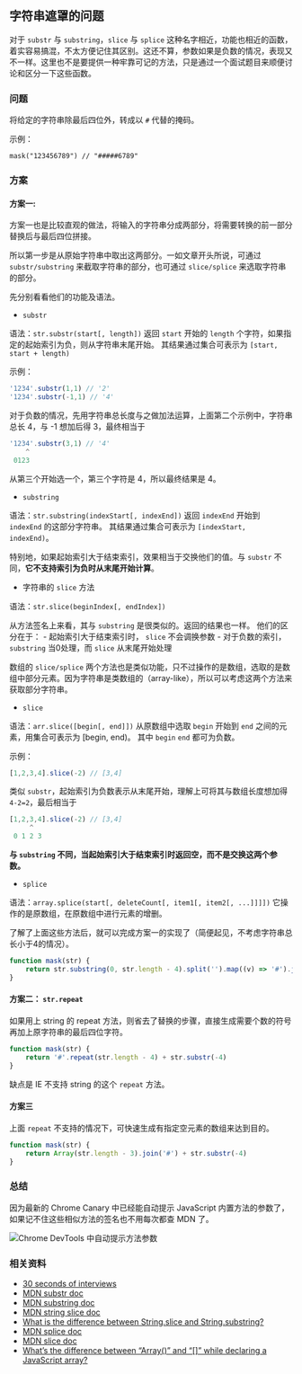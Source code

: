 ## 字符串遮罩的问题

对于 `substr` 与 `substring`，`slice` 与 `splice` 这种名字相近，功能也相近的函数，着实容易搞混，不太方便记住其区别。这还不算，参数如果是负数的情况，表现又不一样。这里也不是要提供一种牢靠可记的方法，只是通过一个面试题目来顺便讨论和区分一下这些函数。

### 问题

将给定的字符串除最后四位外，转成以 `#` 代替的掩码。

示例：

```
mask("123456789") // "#####6789"
```

### 方案

#### 方案一:

方案一也是比较直观的做法，将输入的字符串分成两部分，将需要转换的前一部分替换后与最后四位拼接。

所以第一步是从原始字符串中取出这两部分。一如文章开头所说，可通过 `substr/substring` 来截取字符串的部分，也可通过 `slice/splice` 来选取字符串的部分。

先分别看看他们的功能及语法。

- `substr`

语法：`str.substr(start[, length])` 
返回 `start` 开始的 `length` 个字符，如果指定的起始索引为负，则从字符串末尾开始。
其结果通过集合可表示为 `[start, start + length)`

示例：
```js
'1234'.substr(1,1) // '2'
'1234'.substr(-1,1) // '4'
```

对于负数的情况，先用字符串总长度与之做加法运算，上面第二个示例中，字符串总长 4，与 -1 想加后得 3，最终相当于

```js
'1234'.substr(3,1) // '4'
    ^
 0123
```

从第三个开始选一个，第三个字符是 4，所以最终结果是 4。

- `substring` 

语法：`str.substring(indexStart[, indexEnd])`
返回 `indexEnd` 开始到 `indexEnd` 的这部分字符串。
其结果通过集合可表示为 `[indexStart, indexEnd)`。

特别地，如果起始索引大于结束索引，效果相当于交换他们的值。与 `substr` 不同，**它不支持索引为负时从末尾开始计算**。

- 字符串的 `slice` 方法

语法：`str.slice(beginIndex[, endIndex])`

从方法签名上来看，其与 `substring` 是很类似的。返回的结果也一样。
他们的区分在于：
    - 起始索引大于结束索引时， `slice` 不会调换参数
    - 对于负数的索引，`substring` 当0处理，而 `slice` 从末尾开始处理


数组的 `slice/splice` 两个方法也是类似功能，只不过操作的是数组，选取的是数组中部分元素。因为字符串是类数组的（array-like），所以可以考虑这两个方法来获取部分字符串。

- `slice`

语法：`arr.slice([begin[, end]])`
从原数组中选取 `begin` 开始到 `end` 之间的元素，用集合可表示为 [begin, end)。
其中 `begin` `end` 都可为负数。

示例：

```js
[1,2,3,4].slice(-2) // [3,4]
```

类似 `substr`，起始索引为负数表示从末尾开始，理解上可将其与数组长度想加得 `4-2=2`，最后相当于 

```js
[1,2,3,4].slice(-2) // [3,4]
     ^
 0 1 2 3
```

**与 `substring` 不同，当起始索引大于结束索引时返回空，而不是交换这两个参数。**

- `splice`

语法：`array.splice(start[, deleteCount[, item1[, item2[, ...]]]])`
它操作的是原数组，在原数组中进行元素的增删。

了解了上面这些方法后，就可以完成方案一的实现了（简便起见，不考虑字符串总长小于4的情况）。

```js
function mask(str) {
    return str.substring(0, str.length - 4).split('').map((v) => '#').join('') + str.substr(-4)
}
```


#### 方案二： `str.repeat`

如果用上 string 的 repeat 方法，则省去了替换的步骤，直接生成需要个数的符号再加上原字符串的最后四位字符。

```js
function mask(str) {
    return '#'.repeat(str.length - 4) + str.substr(-4)
}
```

缺点是 IE 不支持 string 的这个 `repeat` 方法。


#### 方案三

上面 `repeat` 不支持的情况下，可快速生成有指定空元素的数组来达到目的。

```js
function mask(str) {
    return Array(str.length - 3).join('#') + str.substr(-4)
}
```

### 总结

因为最新的 Chrome Canary 中已经能自动提示 JavaScript 内置方法的参数了，如果记不住这些相似方法的签名也不用每次都查 MDN 了。

![Chrome DevTools 中自动提示方法参数](https://raw.githubusercontent.com/wayou/wayou.github.io/master/posts/mask-string/assets/auto-tip-for-native-method.png)


### 相关资料

- [30 seconds of interviews](https://30secondsofinterviews.org/)
- [MDN substr doc](https://developer.mozilla.org/en-US/docs/Web/JavaScript/Reference/Global_Objects/String/substr)
- [MDN substring doc](https://developer.mozilla.org/en-US/docs/Web/JavaScript/Reference/Global_Objects/String/substring)
- [MDN string slice doc](https://developer.mozilla.org/en-US/docs/Web/JavaScript/Reference/Global_Objects/String/slice)
- [What is the difference between String.slice and String.substring?](https://stackoverflow.com/a/2243835/1553656)
- [MDN splice doc](https://developer.mozilla.org/en-US/docs/Web/JavaScript/Reference/Global_Objects/Array/splice)
- [MDN slice doc](https://developer.mozilla.org/en-US/docs/Web/JavaScript/Reference/Global_Objects/Array/slice)
- [What’s the difference between “Array()” and “[]” while declaring a JavaScript array?](https://stackoverflow.com/a/932392/1553656)
